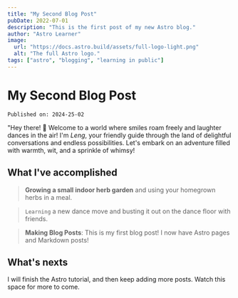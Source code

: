 ```yaml
---
title: "My Second Blog Post"
pubDate: 2022-07-01
description: "This is the first post of my new Astro blog."
author: "Astro Learner"
image:
  url: "https://docs.astro.build/assets/full-logo-light.png"
  alt: "The full Astro logo."
tags: ["astro", "blogging", "learning in public"]
---
```


# My Second Blog Post

`Published on: 2024-25-02`

"Hey there! 🌟 Welcome to a world where smiles roam freely and laughter dances in the air! I'm _Leng_, your friendly guide through the land of delightful conversations and endless possibilities. Let's embark on an adventure filled with warmth, wit, and a sprinkle of whimsy!

## What I've accomplished

> **Growing a small indoor herb garden** and using your homegrown herbs in a meal.

> `Learning` a new dance move and busting it out on the dance floor with friends.

> **Making Blog Posts**: This is my first blog post! I now have Astro pages and Markdown posts!

## What's nexts

I will finish the Astro tutorial, and then keep adding more posts. Watch this space for more to come.

